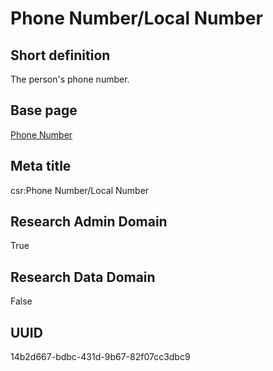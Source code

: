 # Phone Number/Local Number
## Short definition
The person's phone number.
## Base page
[Phone Number](../../Objects/Phone%20Number.md)
## Meta title
csr:Phone Number/Local Number
## Research Admin Domain
True
## Research Data Domain
False
## UUID
14b2d667-bdbc-431d-9b67-82f07cc3dbc9
